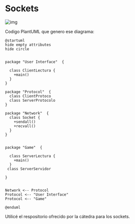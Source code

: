 # Sockets

![img](https://www.plantuml.com/plantuml/png/TP71QiCm38RlUWgHKqV96-nGs64CIYc4FO2gQAs94nTPoHYZxpxFhTScC1-CzCl-zClUH2EriVTmSgsWz6VxGZ9JTnXDubLbf-m50Cx47Hq5g_SeYc-3YNuGIuNu3O38dcB45-zaiAsmZKgfW6cjUtB3wYd55xWySFOQB73mcJ07t4f_QYCwYPOBOORPYNq6xMQK9d0dLlf76LhoFbj8gGfF9SsExgnNwgy3uQBr_nFDZltkhWqA6NjpXizrZSKxb22hoxTSLBCTW4todtxf1m00)


Codigo PlantUML que genero ese diagrama:

```
@startuml
hide empty attributes
hide circle


package "User Interface"  {

  class ClientLectura {
    +main()
  }
}

package "Protocol"  {
  class ClientProtoco
  class ServerProtocolo
}

package "Network"  {
  class Socket {
    +sendall()
    +recvall()
  }
}


package "Game"  {
 
  class ServerLectura {
    +main()
  }
 class ServerServidor

}


Network <-- Protocol
Protocol <-- "User Interface"
Protocol <-- "Game"

@enduml
```

Utilicé el respositorio ofrecido por la cátedra para los sockets.